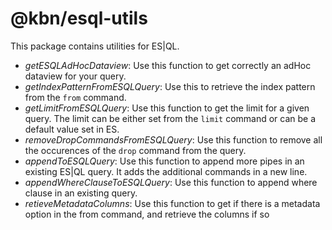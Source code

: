 # @kbn/esql-utils

This package contains utilities for ES|QL.

- *getESQLAdHocDataview*: Use this function to get correctly an adHoc dataview for your query. 
- *getIndexPatternFromESQLQuery*: Use this to retrieve the index pattern from the `from` command.
- *getLimitFromESQLQuery*: Use this function to get the limit for a given query. The limit can be either set from the `limit` command or can be a default value set in ES.
- *removeDropCommandsFromESQLQuery*: Use this function to remove all the occurences of the `drop` command from the query.
- *appendToESQLQuery*: Use this function to append more pipes in an existing ES|QL query. It adds the additional commands in a new line. 
- *appendWhereClauseToESQLQuery*: Use this function to append where clause in an existing query. 
- *retieveMetadataColumns*: Use this function to get if there is a metadata option in the from command, and retrieve the columns if so
